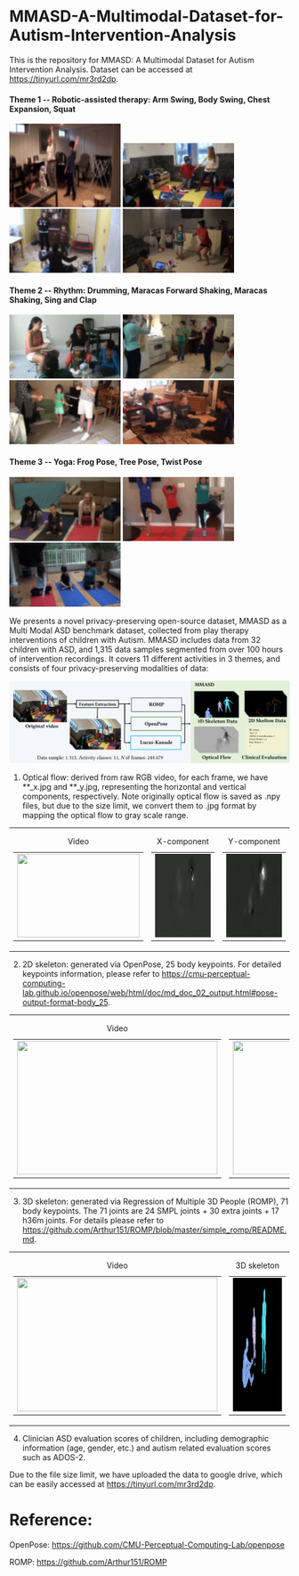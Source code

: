 # MMASD-A-Multimodal-Dataset-for-Autism-Intervention-Analysis

This is the repository for MMASD: A Multimodal Dataset for Autism Intervention Analysis. Dataset can be accessed at https://tinyurl.com/mr3rd2dp.

<!-- ![selected scenes](./sample_data/Activities.jpg) -->

#### Theme 1 -- Robotic-assisted therapy: Arm Swing, Body Swing, Chest Expansion, Squat
<img src="sample_data/Low_Resolution_Images/as_40533_D8_001_i.gif" alt="Alt Text 1" width="200" height='150'> <img src="sample_data/Low_Resolution_Images/bs_20594_D1_001_y.gif" alt="Alt Text 2" width="200" > <img src="sample_data/Low_Resolution_Images/ce_40753_D16_000_i.gif" alt="Alt Text 3" width="200" > <img src="sample_data/Low_Resolution_Images/sq_40023_D8_001_i.gif" alt="Alt Text 4" width="200" >

#### Theme 2 -- Rhythm: Drumming, Maracas Forward Shaking, Maracas Shaking, Sing and Clap
<img src="sample_data/Low_Resolution_Images/dr_40493_D16_023_n.gif" alt="Alt Text 5" width="200" > <img src="sample_data/Low_Resolution_Images/mfs_40743_D1_001_y.gif" alt="Alt Text 6" width="200" > <img src="sample_data/Low_Resolution_Images/ms_40143_D8_007_y.gif" alt="Alt Text 7" width="200" > <img src="sample_data/Low_Resolution_Images/sac_40683_D1_000_y.gif" alt="Alt Text 8" width="200" >

#### Theme 3 -- Yoga: Frog Pose, Tree Pose, Twist Pose
<img src="sample_data/Low_Resolution_Images/fg_41093_D8_009_y.gif" alt="Alt Text 9" width="200" > <img src="sample_data/Low_Resolution_Images/tr_41063_D8_011_y.gif" alt="Alt Text 10" width="200" > <img src="sample_data/Low_Resolution_Images/tw_41113_D1_010_y.gif" alt="twist pose" width="200" >

We presents a novel privacy-preserving open-source dataset, MMASD as a Multi Modal ASD benchmark dataset, collected from play therapy interventions of children with Autism. 
MMASD includes data from 32 children with ASD, and 1,315 data samples segmented from over 100 hours of intervention recordings.
It covers 11 different activities in 3 themes, and consists of four privacy-preserving modalities of data: 

![4 different modalities](./sample_data/Teaser.jpg)

1) Optical flow: derived from raw RGB video, for each frame, we have **_x.jpg and **_y.jpg, representing the horizontal and vertical components, respectively. Note originally optical flow is saved as .npy files, but due to the size limit, we convert them to .jpg format by mapping the optical flow to gray scale range.

<table>
  <tr>
     <td>
      <table>
        <caption>Video</caption>
        <tr>
          <td><img src="sample_data/sq_20583_D16_000.gif" width="220" height="150"></td>
        </tr>
      </table>
    </td>
    <td>
      <table>
        <caption>X-component</caption>
        <tr>
          <td><img src="sample_data/sq_20583_D16_000_x.gif" width="220" height="150"></td>
        </tr>
      </table>
    </td>
    <td>
      <table>
        <caption>Y-component</caption>
        <tr>
          <td><img src="sample_data/sq_20583_D16_000_y.gif" width="220" height="150"></td>
        </tr>
      </table>
    </td>
  </tr>
</table>



2) 2D skeleton: generated via OpenPose, 25 body keypoints. For detailed keypoints information, please refer to https://cmu-perceptual-computing-lab.github.io/openpose/web/html/doc/md_doc_02_output.html#pose-output-format-body_25.

<table>
  <tr>
    <td>
      <table>
        <caption>Video</caption>
        <tr>
          <td><img src="sample_data/sq_20583_D16_000.gif" width="360" height="240"></td>
        </tr>
      </table>
    </td>
    <td>
      <table>
        <caption>2D skeleton</caption>
        <tr>
          <td><img src="sample_data/sq_20583_D16_000_y_2d.gif" width="360" height="240"></td>
        </tr>
      </table>
    </td>
  </tr>
</table>

3) 3D skeleton: generated via Regression of Multiple 3D People (ROMP), 71 body keypoints. The 71 joints are 24 SMPL joints + 30 extra joints + 17 h36m joints. For details please refer to https://github.com/Arthur151/ROMP/blob/master/simple_romp/README.md.

<table>
  <tr>
    <td>
      <table>
        <caption>Video</caption>
        <tr>
          <td><img src="sample_data/sq_20583_D16_000.gif" width="360" height="240"></td>
        </tr>
      </table>
    </td>
    <td>
      <table>
        <caption>3D skeleton</caption>
        <tr>
          <td><img src="sample_data/sq_20583_D16_000_y_3Dpose.gif" width="360" height="240"></td>
        </tr>
      </table>
    </td>
  </tr>
</table>

4) Clinician ASD evaluation scores of children, including demographic information (age, gender, etc.) and autism related evaluation scores such as ADOS-2.

Due to the file size limit, we have uploaded the data to google drive, which can be easily accessed at https://tinyurl.com/mr3rd2dp.


# Reference:

OpenPose: https://github.com/CMU-Perceptual-Computing-Lab/openpose

ROMP: https://github.com/Arthur151/ROMP


